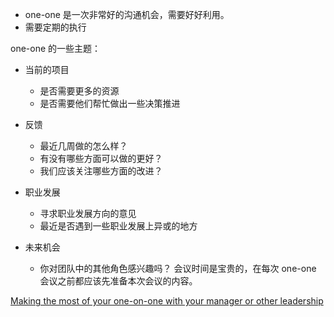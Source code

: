 
* one-one 是一次非常好的沟通机会，需要好好利用。
* 需要定期的执行

one-one 的一些主题：

* 当前的项目
    * 是否需要更多的资源
    * 是否需要他们帮忙做出一些决策推进

* 反馈
    * 最近几周做的怎么样？
    * 有没有哪些方面可以做的更好？
    * 我们应该关注哪些方面的改进？

* 职业发展
    * 寻求职业发展方向的意见
    * 最近是否遇到一些职业发展上异或的地方

* 未来机会
    * 你对团队中的其他角色感兴趣吗？
会议时间是宝贵的，在每次 one-one 会议之前都应该先准备本次会议的内容。


[Making the most of your one-on-one with your manager or other leadership](https://stackoverflow.blog/2020/10/27/make-the-most-one-on-one-with-your-manager-successful/)
